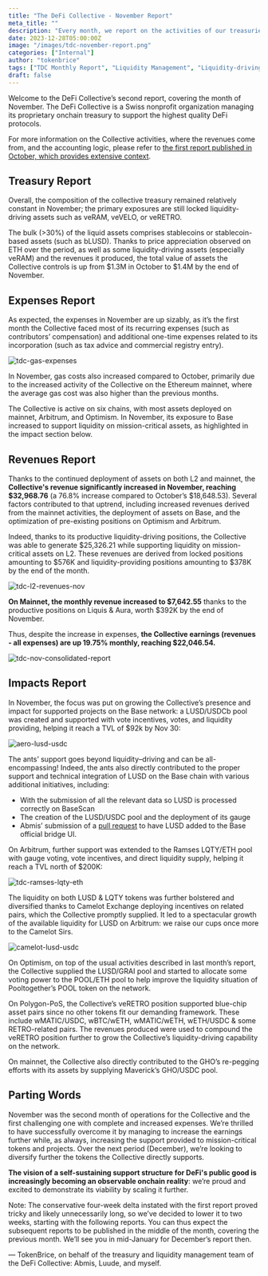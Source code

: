 ```yaml
---
title: "The DeFi Collective - November Report"
meta_title: ""
description: "Every month, we report on the activities of our treasuries, the revenues it generated and the impact produced for supported project: welcome to the very first report, covering November."
date: 2023-12-28T05:00:00Z
image: "/images/tdc-november-report.png"
categories: ["Internal"]
author: "tokenbrice"
tags: ["TDC Monthly Report", "Liquidity Management", "Liquidity-driving Tokens", "Collective"]
draft: false
---
```


Welcome to the DeFi Collective’s second report, covering the month of November. The DeFi Collective is a Swiss nonprofit organization managing its proprietary onchain treasury to support the highest quality DeFi protocols.

For more information on the Collective activities, where the revenues come from, and the accounting logic, please refer to [the first report published in October, which provides extensive context](https://deficollective.org/blog/tdc-october-report/).


## Treasury Report

Overall, the composition of the collective treasury remained relatively constant in November; the primary exposures are still locked liquidity-driving assets such as veRAM, veVELO, or veRETRO.

The bulk (>30%) of the liquid assets comprises stablecoins or stablecoin-based assets (such as bLUSD). Thanks to price appreciation observed on ETH over the period, as well as some liquidity-driving assets (especially veRAM) and the revenues it produced, the total value of assets the Collective controls is up from $1.3M in October to $1.4M by the end of November.


## Expenses Report

As expected, the expenses in November are up sizably, as it’s the first month the Collective faced most of its recurring expenses (such as contributors’ compensation) and additional one-time expenses related to its incorporation (such as tax advice and commercial registry entry). 


![tdc-gas-expenses](https://raw.githubusercontent.com/TokenBrice/blog/master/static/img/others/tdc/tdc-nov-report/gas-expenses.png "Gas Expenses")


In November, gas costs also increased compared to October, primarily due to the increased activity of the Collective on the Ethereum mainnet, where the average gas cost was also higher than the previous months.

The Collective is active on six chains, with most assets deployed on mainnet, Arbitrum, and Optimism. In November, its exposure to Base increased to support liquidity on mission-critical assets, as highlighted in the impact section below.


## Revenues Report

Thanks to the continued deployment of assets on both L2 and mainnet, the **Collective's revenue significantly increased in November, reaching $32,968.76** (a 76.8% increase compared to October’s $18,648.53). Several factors contributed to that uptrend, including increased revenues derived from the mainnet activities, the deployment of assets on Base, and the optimization of pre-existing positions on Optimism and Arbitrum.

Indeed, thanks to its productive liquidity-driving positions, the Collective was able to generate $25,326.21 while supporting liquidity on mission-critical assets on L2. These revenues are derived from locked positions amounting to $576K and liquidity-providing positions amounting to $378K by the end of the month.


![tdc-l2-revenues-nov](https://raw.githubusercontent.com/TokenBrice/blog/master/static/img/others/tdc/tdc-nov-report/l2-revenues.png "DeFi Collective L2 Results - November")


**On Mainnet, the monthly revenue increased to $7,642.55** thanks to the productive positions on Liquis & Aura, worth $392K by the end of November.

Thus, despite the increase in expenses, **the Collective earnings (revenues - all expenses) are up 19.75% monthly, reaching $22,046.54.**


![tdc-nov-consolidated-report](https://raw.githubusercontent.com/TokenBrice/blog/master/static/img/others/tdc/tdc-nov-report/consolidated-report.png "November Consolidated Metrics")



## Impacts Report

In November, the focus was put on growing the Collective’s presence and impact for supported projects on the Base network: a LUSD/USDCb pool was created and supported with vote incentives, votes, and liquidity providing, helping it reach a TVL of $92k by Nov 30:


![aero-lusd-usdc]([images/image4.png](https://raw.githubusercontent.com/TokenBrice/blog/master/static/img/others/tdc/tdc-nov-report/aero-lusd-usdc.png) "LUSD/USDC pool on Aerodrome")


The ants’ support goes beyond liquidity–driving and can be all-encompassing! Indeed, the ants also directly contributed to the proper support and technical integration of LUSD on the Base chain with various additional initiatives, including:



* With the submission of all the relevant data so LUSD is processed correctly on BaseScan
* The creation of the LUSD/USDC pool and the deployment of its gauge
* Abmis’ submission of a [pull request](https://github.com/ethereum-optimism/ethereum-optimism.github.io/pull/587) to have LUSD added to the Base official bridge UI.

On Arbitrum, further support was extended to the Ramses LQTY/ETH pool with gauge voting, vote incentives, and direct liquidity supply, helping it reach a TVL north of $200K:


![tdc-ramses-lqty-eth](https://raw.githubusercontent.com/TokenBrice/blog/master/static/img/others/tdc/tdc-nov-report/ramses-lqty-eth.png "Ramses LQTY/ETH pool")


The liquidity on both LUSD & LQTY tokens was further bolstered and diversified thanks to Camelot Exchange deploying incentives on related pairs, which the Collective promptly supplied. It led to a spectacular growth of the available liquidity for LUSD on Arbitrum: we raise our cups once more to the Camelot Sirs.


![camelot-lusd-usdc](https://raw.githubusercontent.com/TokenBrice/blog/master/static/img/others/tdc/tdc-nov-report/camelot-lusd-usdc.png "Camelot LUSD/USDC")


On Optimism, on top of the usual activities described in last month’s report, the Collective supplied the LUSD/GRAI pool and started to allocate some voting power to the POOL/ETH pool to help improve the liquidity situation of Pooltogether’s POOL token on the network.

On Polygon-PoS, the Collective’s veRETRO position supported blue-chip asset pairs since no other tokens fit our demanding framework. These include wMATIC/USDC, wBTC/wETH, wMATIC/wETH, wETH/USDC & some RETRO-related pairs. The revenues produced were used to compound the veRETRO position further to grow the Collective’s liquidity-driving capability on the network.

On mainnet, the Collective also directly contributed to the GHO’s re-pegging efforts with its assets by supplying Maverick’s GHO/USDC pool.


## Parting Words

November was the second month of operations for the Collective and the first challenging one with complete and increased expenses. We’re thrilled to have successfully overcome it by managing to increase the earnings further while, as always, increasing the support provided to mission-critical tokens and projects. Over the next period (December), we’re looking to diversify further the tokens the Collective directly supports.

**The vision of a self-sustaining support structure for DeFi's public good is increasingly becoming an observable onchain reality**: we’re proud and excited to demonstrate its viability by scaling it further.

Note: The conservative four-week delta instated with the first report proved tricky and likely unnecessarily long, so we’ve decided to lower it to two weeks, starting with the following reports. You can thus expect the subsequent reports to be published in the middle of the month, covering the previous month. We’ll see you in mid-January for December’s report then.

— TokenBrice, on behalf of the treasury and liquidity management team of the DeFi Collective: Abmis, Luude, and myself.
